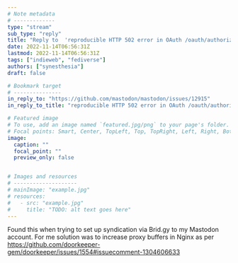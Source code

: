 ```yaml
---
# Note metadata
# -------------
type: "stream"
sub_type: "reply"
title: "Reply to  'reproducible HTTP 502 error in OAuth /oauth/authorize · Issue #12915 · mastodon/mastodon'"
date: 2022-11-14T06:56:31Z
lastmod: 2022-11-14T06:56:31Z
tags: ["indieweb", "fediverse"]
authors: ["synesthesia"]
draft: false

# Bookmark target
# ---------------
in_reply_to: "https://github.com/mastodon/mastodon/issues/12915"
in_reply_to_title: "reproducible HTTP 502 error in OAuth /oauth/authorize · Issue #12915 · mastodon/mastodon"

# Featured image
# To use, add an image named `featured.jpg/png` to your page's folder.
# Focal points: Smart, Center, TopLeft, Top, TopRight, Left, Right, BottomLeft, Bottom, BottomRight.
image:
  caption: ""
  focal_point: ""
  preview_only: false


# Images and resources
# --------------------
# mainImage: "example.jpg"
# resources:
#   - src: "example.jpg"
#     title: "TODO: alt text goes here"
---
```

Found this when trying to set up syndication via Brid.gy to my Mastodon account.
For me solution was to increase proxy buffers in Nginx as per https://github.com/doorkeeper-gem/doorkeeper/issues/1554#issuecomment-1304606633

